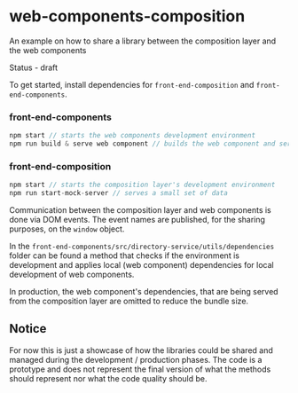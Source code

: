 # web-components-composition
An example on how to share a library between the composition layer and the web components

Status - draft

To get started, install dependencies for `front-end-composition` and `front-end-components`.

### front-end-components
```ts
npm start // starts the web components development environment
npm run build & serve web component // builds the web component and serves it on a url localhost:5001

```

### front-end-composition
```ts
npm start // starts the composition layer's development environment
npm run start-mock-server // serves a small set of data
```
Communication between the composition layer and web components is done via DOM events. The event names are published, for the sharing purposes, on the `window` object.

In the `front-end-components/src/directory-service/utils/dependencies` folder can be found a method that checks if the environment is  development and applies local (web component) dependencies for local development of web components.


In production, the web component's dependencies, that are being served from the composition layer are omitted to reduce the bundle size.

## Notice
For now this is just a showcase of how the libraries could be shared and managed during the development / production phases. The code is a prototype and does not represent the final version of what the methods should represent nor what the code quality should be. 
